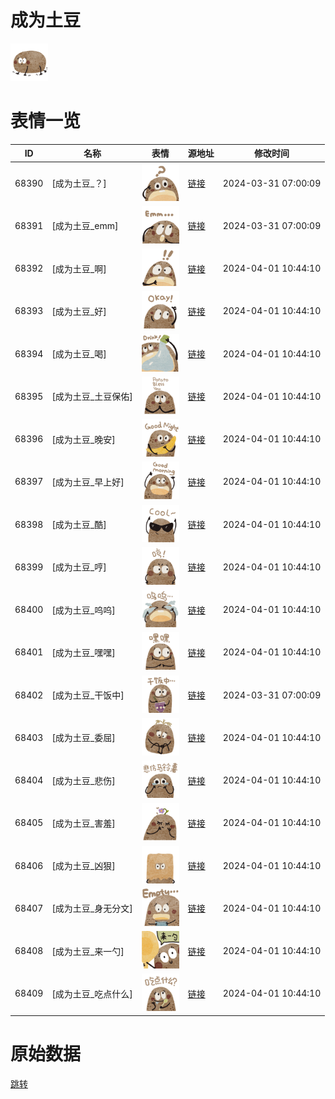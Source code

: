 # 成为土豆

<img src="./cover.png" height="60" alt="cover" />

# 表情一览

|ID|名称|表情|源地址|修改时间|
|----|----|----|----|----|
|68390|[成为土豆_？]|<img src="./pic/068390_%5B成为土豆_？%5D.png" height="60" alt="？"/>|[链接](https://i0.hdslb.com/bfs/garb/ded4a4a2ff127aa7f10b6fac9bb22cb312854fd3.png)|2024-03-31 07:00:09|
|68391|[成为土豆_emm]|<img src="./pic/068391_%5B成为土豆_emm%5D.png" height="60" alt="emm"/>|[链接](https://i0.hdslb.com/bfs/garb/fe3d5d78a5206e9f0f558daa0a93e2a7f2690ea9.png)|2024-03-31 07:00:09|
|68392|[成为土豆_啊]|<img src="./pic/068392_%5B成为土豆_啊%5D.png" height="60" alt="啊"/>|[链接](https://i0.hdslb.com/bfs/garb/ac55b87e5e4398b76686ce608775841c36e4318f.png)|2024-04-01 10:44:10|
|68393|[成为土豆_好]|<img src="./pic/068393_%5B成为土豆_好%5D.png" height="60" alt="好"/>|[链接](https://i0.hdslb.com/bfs/garb/b17c7c79c6b7bd2e433751ef138b946f99570302.png)|2024-04-01 10:44:10|
|68394|[成为土豆_喝]|<img src="./pic/068394_%5B成为土豆_喝%5D.png" height="60" alt="喝"/>|[链接](https://i0.hdslb.com/bfs/garb/d3b97dbaa8eda61194d3c28bf046c1592dfa17b8.png)|2024-04-01 10:44:10|
|68395|[成为土豆_土豆保佑]|<img src="./pic/068395_%5B成为土豆_土豆保佑%5D.png" height="60" alt="土豆保佑"/>|[链接](https://i0.hdslb.com/bfs/garb/100e024c6726b5d2f0fabe391c7e3a6a018e8316.png)|2024-04-01 10:44:10|
|68396|[成为土豆_晚安]|<img src="./pic/068396_%5B成为土豆_晚安%5D.png" height="60" alt="晚安"/>|[链接](https://i0.hdslb.com/bfs/garb/50e10e98b4aa5d2a14bd8366aefcbe56972ad987.png)|2024-04-01 10:44:10|
|68397|[成为土豆_早上好]|<img src="./pic/068397_%5B成为土豆_早上好%5D.png" height="60" alt="早上好"/>|[链接](https://i0.hdslb.com/bfs/garb/01dfba544884018447da512a335c599503ed69eb.png)|2024-04-01 10:44:10|
|68398|[成为土豆_酷]|<img src="./pic/068398_%5B成为土豆_酷%5D.png" height="60" alt="酷"/>|[链接](https://i0.hdslb.com/bfs/garb/04a812c344fada7dcd0d7a960834d2980164d930.png)|2024-04-01 10:44:10|
|68399|[成为土豆_哼]|<img src="./pic/068399_%5B成为土豆_哼%5D.png" height="60" alt="哼"/>|[链接](https://i0.hdslb.com/bfs/garb/fc2b2828f6faabca3875e8728816cc3ed943f9bc.png)|2024-04-01 10:44:10|
|68400|[成为土豆_呜呜]|<img src="./pic/068400_%5B成为土豆_呜呜%5D.png" height="60" alt="呜呜"/>|[链接](https://i0.hdslb.com/bfs/garb/f45381120ac1f1f9d5a17c334cfbe2b5707d79d2.png)|2024-04-01 10:44:10|
|68401|[成为土豆_嘿嘿]|<img src="./pic/068401_%5B成为土豆_嘿嘿%5D.png" height="60" alt="嘿嘿"/>|[链接](https://i0.hdslb.com/bfs/garb/cf240b8272ea89479dec2b5b7586e6593ffd934d.png)|2024-04-01 10:44:10|
|68402|[成为土豆_干饭中]|<img src="./pic/068402_%5B成为土豆_干饭中%5D.png" height="60" alt="干饭中"/>|[链接](https://i0.hdslb.com/bfs/garb/c6e28bdefe528cbf72f4c226a3dd575fd308a068.png)|2024-03-31 07:00:09|
|68403|[成为土豆_委屈]|<img src="./pic/068403_%5B成为土豆_委屈%5D.png" height="60" alt="委屈"/>|[链接](https://i0.hdslb.com/bfs/garb/22597b800dd952350e24ee8673ac8eaf03e1c6d7.png)|2024-04-01 10:44:10|
|68404|[成为土豆_悲伤]|<img src="./pic/068404_%5B成为土豆_悲伤%5D.png" height="60" alt="悲伤"/>|[链接](https://i0.hdslb.com/bfs/garb/2a399daa20314bd445166a75693e6527ce9cfd59.png)|2024-04-01 10:44:10|
|68405|[成为土豆_害羞]|<img src="./pic/068405_%5B成为土豆_害羞%5D.png" height="60" alt="害羞"/>|[链接](https://i0.hdslb.com/bfs/garb/3a63b7daff1a264c78b3bab0f334b6e367e4b0ba.png)|2024-04-01 10:44:10|
|68406|[成为土豆_凶狠]|<img src="./pic/068406_%5B成为土豆_凶狠%5D.png" height="60" alt="凶狠"/>|[链接](https://i0.hdslb.com/bfs/garb/7fa6d68658316f51c0f99e9ed0216d5d67819cc5.png)|2024-04-01 10:44:10|
|68407|[成为土豆_身无分文]|<img src="./pic/068407_%5B成为土豆_身无分文%5D.png" height="60" alt="身无分文"/>|[链接](https://i0.hdslb.com/bfs/garb/f8db43eb065766f77f67d12e2a7f9eb7e3b9b1d6.png)|2024-04-01 10:44:10|
|68408|[成为土豆_来一勺]|<img src="./pic/068408_%5B成为土豆_来一勺%5D.png" height="60" alt="来一勺"/>|[链接](https://i0.hdslb.com/bfs/garb/914c4c1fb9533e38055e89748af02177d1e91158.png)|2024-04-01 10:44:10|
|68409|[成为土豆_吃点什么]|<img src="./pic/068409_%5B成为土豆_吃点什么%5D.png" height="60" alt="吃点什么"/>|[链接](https://i0.hdslb.com/bfs/garb/2a566577681135174b1b292ed2658e23b898d3c2.png)|2024-04-01 10:44:10|

# 原始数据

[跳转](./raw.json)

